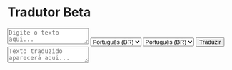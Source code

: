 <!DOCTYPE html>
<html lang="pt">
<head>
    <meta charset="UTF-8">
    <meta name="viewport" content="width=device-width, initial-scale=1.0">
    <title>Tradutor Beta</title>
    <link rel="stylesheet" href="style.css">
</head>
<body>
    <div class="container">
        <h1>Tradutor Beta</h1>
        <textarea id="inputText" placeholder="Digite o texto aqui..."></textarea>
        <select id="fromLang">
            <option value="pt">Português (BR)</option>
            <option value="en">English</option>
            <option value="zh">中文 (Chinês)</option>
        </select>
        <select id="toLang">
            <option value="pt">Português (BR)</option>
            <option value="en">English</option>
            <option value="zh">中文 (Chinês)</option>
        </select>
        <button onclick="translate()">Traduzir</button>
        <textarea id="outputText" placeholder="Texto traduzido aparecerá aqui..." readonly></textarea>
    </div>
    <script src="script.js"></script>
</body>
</html>
